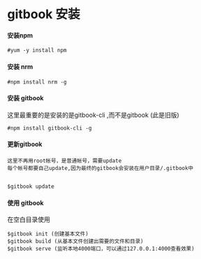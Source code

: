 # gitbook 安装



#### 安装npm  

    #yum -y install npm

#### 安装 nrm

    #npm install nrm -g

#### 安装 gitbook

这里最重要的是安装的是gitbook-cli ,而不是gitbook (此是旧版)
    
    #npm install gitbook-cli -g 


#### 更新gitbook

    这里不再用root帐号，是普通帐号，需要update
    每个帐号都要自己update,因为最终的gitbook会安装在用户目录/.gitbook中


    $gitbook update

    
#### 使用 gitbook

  在空白目录使用 

    $gitbook init (创建基本文件)
    $gitbook build (从基本文件创建出需要的文件和目录)
    $gitbook serve (监听本地4000端口，可以通过127.0.0.1:4000查看效果)
  
